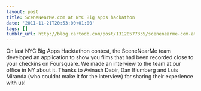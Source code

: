 ```yaml
---
layout: post
title: SceneNearMe.com at NYC Big apps hackathon
date: '2011-11-21T20:53:00+01:00'
tags: []
tumblr_url: http://blog.cartodb.com/post/13120577335/scenenearme-com-at-nyc-big-apps-hackathon
---
```


On last NYC Big Apps Hacktathon contest, the SceneNearMe team developed an application to show you films that had been recorded close to your checkins on Foursquare. We made an interview to the team at our office in NY about it. Thanks to Avinash Dabir, Dan Blumberg and Luis Miranda (who couldnt make it for the interview) for sharing their experience with us!
